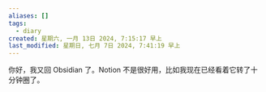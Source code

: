 ```yaml
---
aliases: []
tags:
  - diary
created: 星期六, 一月 13日 2024, 7:15:17 早上
last_modified: 星期日, 七月 7日 2024, 7:41:19 早上
---
```


你好，我又回 Obsidian 了。Notion 不是很好用，比如我现在已经看着它转了十分钟圈了。
